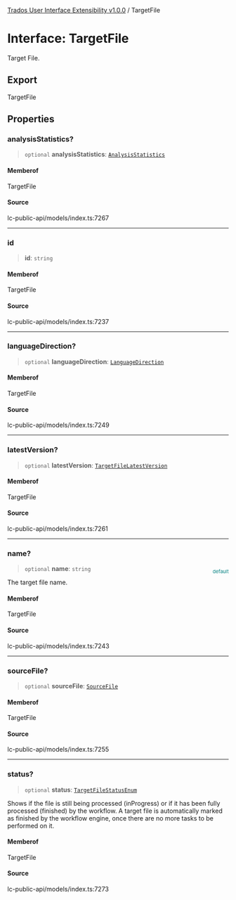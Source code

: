 [Trados User Interface Extensibility v1.0.0](../wiki/globals) / TargetFile

# Interface: TargetFile

Target File.

## Export

TargetFile

## Properties

### analysisStatistics?

> `optional` **analysisStatistics**: [`AnalysisStatistics`](../wiki/Interface.AnalysisStatistics)

#### Memberof

TargetFile

#### Source

lc-public-api/models/index.ts:7267

***

### id

> **id**: `string`

#### Memberof

TargetFile

#### Source

lc-public-api/models/index.ts:7237

***

### languageDirection?

> `optional` **languageDirection**: [`LanguageDirection`](../wiki/Interface.LanguageDirection)

#### Memberof

TargetFile

#### Source

lc-public-api/models/index.ts:7249

***

### latestVersion?

> `optional` **latestVersion**: [`TargetFileLatestVersion`](../wiki/Interface.TargetFileLatestVersion)

#### Memberof

TargetFile

#### Source

lc-public-api/models/index.ts:7261

***

### name?

> `optional` **name**: `string`

<div style="display:inline; float:right; color:#008080; margin-top:-23px; font-size:11px">default</div><div style="display: inline;">The target file name.</div>

#### Memberof

TargetFile

#### Source

lc-public-api/models/index.ts:7243

***

### sourceFile?

> `optional` **sourceFile**: [`SourceFile`](../wiki/Interface.SourceFile)

#### Memberof

TargetFile

#### Source

lc-public-api/models/index.ts:7255

***

### status?

> `optional` **status**: [`TargetFileStatusEnum`](../wiki/Type.TargetFileStatusEnum)

Shows if the file is still being processed (inProgress) or if it has been fully processed (finished) by the workflow. A target file is automatically marked as finished by the workflow engine, once there are no more tasks to be performed on it.

#### Memberof

TargetFile

#### Source

lc-public-api/models/index.ts:7273
